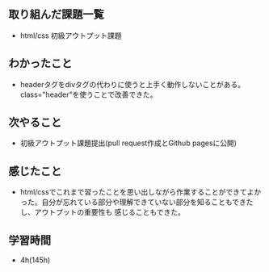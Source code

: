 ## 取り組んだ課題一覧
- html/css 初級アウトプット課題
## わかったこと
- headerタグをdivタグの代わりに使うと上手く動作しないことがある。class="header"を使うことで改善できた。
## 次やること
- 初級アウトプット課題提出(pull request作成とGithub pagesに公開)
## 感じたこと
- html/cssでこれまで習ったことを思い出しながら作業することができてよかった。自分が忘れている部分や理解できていない部分を知ることもできたし、アウトプットの重要性も
感じることもできた。
## 学習時間
- 4h(145h)
